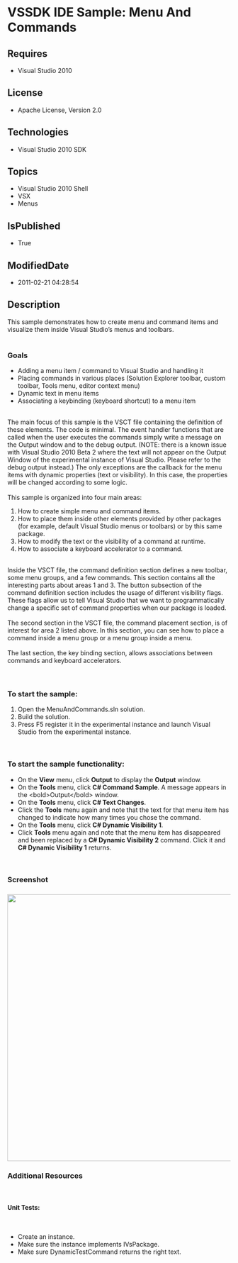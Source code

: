 # VSSDK IDE Sample: Menu And Commands
## Requires
* Visual Studio 2010
## License
* Apache License, Version 2.0
## Technologies
* Visual Studio 2010 SDK
## Topics
* Visual Studio 2010 Shell
* VSX
* Menus
## IsPublished
* True
## ModifiedDate
* 2011-02-21 04:28:54
## Description

<p>This sample demonstrates how to create menu and command items and visualize them inside Visual Studio&rsquo;s menus and toolbars.
<br>
<br>
</p>
<h3>Goals</h3>
<ul>
<li>Adding a menu item / command to Visual Studio and handling it </li><li>Placing commands in various places (Solution Explorer toolbar, custom toolbar, Tools menu, editor context menu)
</li><li>Dynamic text in menu items </li><li>Associating a keybinding (keyboard shortcut) to a menu item </li></ul>
<p><br>
The main focus of this sample is the VSCT file containing the definition of these elements. The code is minimal. The event handler functions that are called when the user executes the commands simply write a message on the Output window and to the debug output.
 (NOTE: there is a known issue with Visual Studio 2010 Beta 2 where the text will not appear on the Output Window of the experimental instance of Visual Studio. Please refer to the debug output instead.) The only exceptions are the callback for the menu items
 with dynamic properties (text or visibility). In this case, the properties will be changed according to some logic.<br>
<br>
This sample is organized into four main areas:</p>
<ol>
<li>How to create simple menu and command items. </li><li>How to place them inside other elements provided by other packages (for example, default Visual Studio menus or toolbars) or by this same package.
</li><li>How to modify the text or the visibility of a command at runtime. </li><li>How to associate a keyboard accelerator to a command. </li></ol>
<p><br>
Inside the VSCT file, the command definition section defines a new toolbar, some menu groups, and a few commands. This section contains all the interesting parts about areas 1 and 3. The button subsection of the command definition section includes the usage
 of different visibility flags. These flags allow us to tell Visual Studio that we want to programmatically change a specific set of command properties when our package is loaded.<br>
<br>
The second section in the VSCT file, the command placement section, is of interest for area 2 listed above. In this section, you can see how to place a command inside a menu group or a menu group inside a menu.<br>
<br>
The last section, the key binding section, allows associations between commands and keyboard accelerators.<br>
<br>
<br>
</p>
<h3>To start the sample:</h3>
<ol>
<li>Open the MenuAndCommands.sln solution. </li><li>Build the solution. </li><li>Press F5 register it in the experimental instance and launch Visual Studio from the experimental instance.
</li></ol>
<p>&nbsp;</p>
<h3>To start the sample functionality:</h3>
<ul>
<li>On the <strong>View</strong> menu, click <strong>Output</strong> to display the
<strong>Output</strong> window. </li><li>On the <strong>Tools</strong> menu, click <strong>C# Command Sample</strong>. A message appears in the &lt;bold&gt;Output&lt;/bold&gt; window.
</li><li>On the <strong>Tools</strong> menu, click <strong>C# Text Changes</strong>. </li><li>Click the <strong>Tools</strong> menu again and note that the text for that menu item has changed to indicate how many times you chose the command.
</li><li>On the <strong>Tools</strong> menu, click <strong>C# Dynamic Visibility 1</strong>.
</li><li>Click <strong>Tools</strong> menu again and note that the menu item has disappeared and been replaced by a
<strong>C# Dynamic Visibility 2</strong> command. Click it and <strong>C# Dynamic Visibility 1</strong> returns.
</li></ul>
<p>&nbsp;</p>
<h3>Screenshot</h3>
<h3><img src="http://i1.code.msdn.microsoft.com/vssdk-ide-sample-menu-and-6165af30/image/file/18576/1/menuandcommands.png" alt="" width="752" height="602"></h3>
<h3>Additional Resources</h3>
<p>&nbsp;</p>
<h4>Unit Tests:</h4>
<p>&nbsp;</p>
<ul>
<li>Create an instance. </li><li>Make sure the instance implements IVsPackage. </li><li>Make sure DynamicTestCommand returns the right text. </li></ul>
